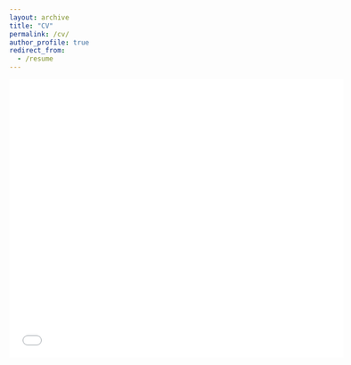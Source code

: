 ```yaml
---
layout: archive
title: "CV"
permalink: /cv/
author_profile: true
redirect_from:
  - /resume
---
```


<embed src="/files/Emmanuel_Azuh_CV.pdf" type="application/pdf" width="600px" height="500px" />

